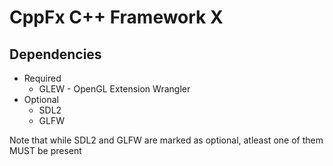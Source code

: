 CppFx C++ Framework X
===========================

Dependencies
------------
 - Required
 	- GLEW - OpenGL Extension Wrangler
 - Optional
 	- SDL2
 	- GLFW

Note that while SDL2 and GLFW are marked as optional, atleast one of them MUST be present